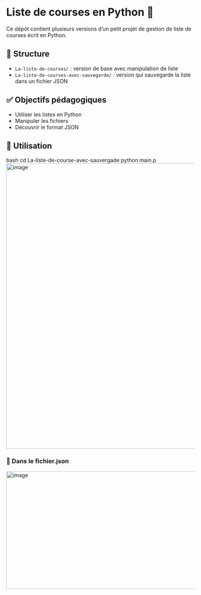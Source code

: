 # Liste de courses en Python 🛒

Ce dépôt contient plusieurs versions d’un petit projet de gestion de liste de courses écrit en Python.

## 📁 Structure

- `La-liste-de-courses/` : version de base avec manipulation de liste
- `La-liste-de-courses-avec-sauvegarde/` : version qui sauvegarde la liste dans un fichier JSON

## ✅ Objectifs pédagogiques

- Utiliser les listes en Python
- Manipuler les fichiers
- Découvrir le format JSON

## 📌 Utilisation

bash
cd La-liste-de-course-avec-sauvergade
python main.p
<img width="1152" height="763" alt="image" src="https://github.com/user-attachments/assets/337f851f-1d12-432d-9273-b0deeba63f37" />
### 📄 Dans le fichier.json
<img width="598" height="315" alt="image" src="https://github.com/user-attachments/assets/26cc8c1d-355b-48ef-b309-1e7bb1f150f8" />
